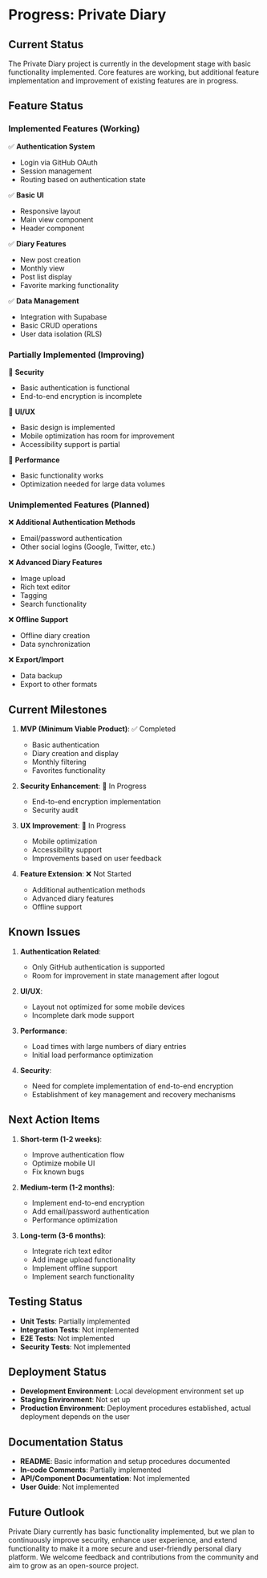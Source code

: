 # Progress: Private Diary

## Current Status
The Private Diary project is currently in the development stage with basic functionality implemented. Core features are working, but additional feature implementation and improvement of existing features are in progress.

## Feature Status

### Implemented Features (Working)
✅ **Authentication System**
- Login via GitHub OAuth
- Session management
- Routing based on authentication state

✅ **Basic UI**
- Responsive layout
- Main view component
- Header component

✅ **Diary Features**
- New post creation
- Monthly view
- Post list display
- Favorite marking functionality

✅ **Data Management**
- Integration with Supabase
- Basic CRUD operations
- User data isolation (RLS)

### Partially Implemented (Improving)
🔄 **Security**
- Basic authentication is functional
- End-to-end encryption is incomplete

🔄 **UI/UX**
- Basic design is implemented
- Mobile optimization has room for improvement
- Accessibility support is partial

🔄 **Performance**
- Basic functionality works
- Optimization needed for large data volumes

### Unimplemented Features (Planned)
❌ **Additional Authentication Methods**
- Email/password authentication
- Other social logins (Google, Twitter, etc.)

❌ **Advanced Diary Features**
- Image upload
- Rich text editor
- Tagging
- Search functionality

❌ **Offline Support**
- Offline diary creation
- Data synchronization

❌ **Export/Import**
- Data backup
- Export to other formats

## Current Milestones
1. **MVP (Minimum Viable Product)**: ✅ Completed
   - Basic authentication
   - Diary creation and display
   - Monthly filtering
   - Favorites functionality

2. **Security Enhancement**: 🔄 In Progress
   - End-to-end encryption implementation
   - Security audit

3. **UX Improvement**: 🔄 In Progress
   - Mobile optimization
   - Accessibility support
   - Improvements based on user feedback

4. **Feature Extension**: ❌ Not Started
   - Additional authentication methods
   - Advanced diary features
   - Offline support

## Known Issues
1. **Authentication Related**:
   - Only GitHub authentication is supported
   - Room for improvement in state management after logout

2. **UI/UX**:
   - Layout not optimized for some mobile devices
   - Incomplete dark mode support

3. **Performance**:
   - Load times with large numbers of diary entries
   - Initial load performance optimization

4. **Security**:
   - Need for complete implementation of end-to-end encryption
   - Establishment of key management and recovery mechanisms

## Next Action Items
1. **Short-term (1-2 weeks)**:
   - Improve authentication flow
   - Optimize mobile UI
   - Fix known bugs

2. **Medium-term (1-2 months)**:
   - Implement end-to-end encryption
   - Add email/password authentication
   - Performance optimization

3. **Long-term (3-6 months)**:
   - Integrate rich text editor
   - Add image upload functionality
   - Implement offline support
   - Implement search functionality

## Testing Status
- **Unit Tests**: Partially implemented
- **Integration Tests**: Not implemented
- **E2E Tests**: Not implemented
- **Security Tests**: Not implemented

## Deployment Status
- **Development Environment**: Local development environment set up
- **Staging Environment**: Not set up
- **Production Environment**: Deployment procedures established, actual deployment depends on the user

## Documentation Status
- **README**: Basic information and setup procedures documented
- **In-code Comments**: Partially implemented
- **API/Component Documentation**: Not implemented
- **User Guide**: Not implemented

## Future Outlook
Private Diary currently has basic functionality implemented, but we plan to continuously improve security, enhance user experience, and extend functionality to make it a more secure and user-friendly personal diary platform. We welcome feedback and contributions from the community and aim to grow as an open-source project.
